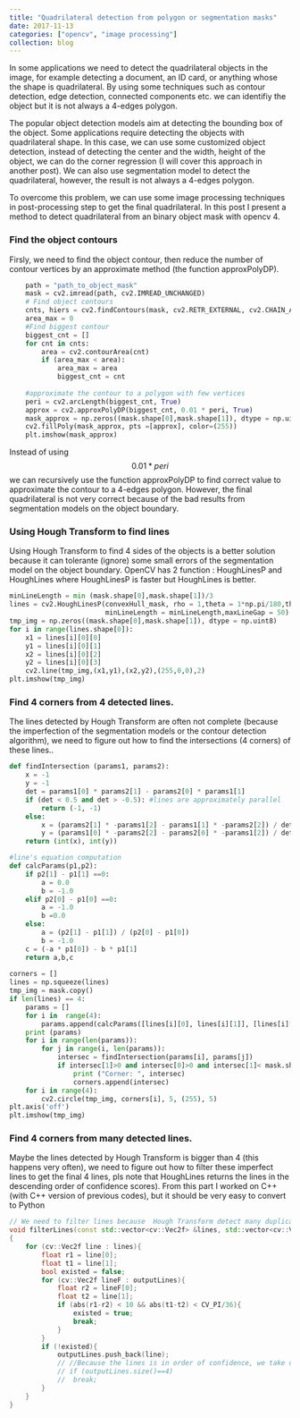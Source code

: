 ```yaml
---
title: "Quadrilateral detection from polygon or segmentation masks"
date: 2017-11-13
categories: ["opencv", "image processing"]
collection: blog
---
```


In some applications we need to detect the quadrilateral objects in the image, for example detecting a document, an ID card, or anything whose the shape is quadrilateral. By using some techniques such as contour detection, edge detection, connected components etc. we can identifiy the object but it is not always a 4-edges polygon.

The popular object detection models aim at detecting the bounding box of the object. Some applications require detecting the objects with quadrilateral shape. In this case, we can use some customized object detection, instead of detecting the center and the width, height of the object, we can do the corner regression (I will cover this approach in another post). We can also use segmentation model to detect the  quadrilateral, however, the result is not always a 4-edges polygon. 

To overcome this problem, we can use some image processing techniques in post-processing step to get the final quadrilateral. In this post I present a method to detect quadrilateral from an binary object mask with opencv 4.

### Find the object contours
Firsly, we need to find the object contour, then reduce the number of contour vertices by an approximate method (the function approxPolyDP).

```python
    path = "path_to_object_mask"
    mask = cv2.imread(path, cv2.IMREAD_UNCHANGED)
    # Find object contours
    cnts, hiers = cv2.findContours(mask, cv2.RETR_EXTERNAL, cv2.CHAIN_APPROX_SIMPLE)[-2:]
    area_max = 0
    #Find biggest contour
    biggest_cnt = []
    for cnt in cnts:
        area = cv2.contourArea(cnt)
        if (area_max < area):
            area_max = area
            biggest_cnt = cnt 
    
    #approximate the contour to a polygon with few vertices                        
    peri = cv2.arcLength(biggest_cnt, True)
    approx = cv2.approxPolyDP(biggest_cnt, 0.01 * peri, True)
    mask_approx = np.zeros((mask.shape[0],mask.shape[1]), dtype = np.uint8)
    cv2.fillPoly(mask_approx, pts =[approx], color=(255))
    plt.imshow(mask_approx)
```

Instead of using $$0.01 * peri$$ we can recursively use the function approxPolyDP to find correct value to approximate the contour to a 4-edges polygon. However, the final quadrilateral is not very correct because of the bad results from segmentation models on the object boundary.

### Using Hough Transform to find lines

Using Hough Transform to find 4 sides of the objects is a better solution because it can tolerante (ignore) some small errors of the segmentation model on the object boundary. OpenCV has 2 function : HoughLinesP and HoughLines where HoughLinesP is faster but HoughLines is better. 

```python
minLineLength = min (mask.shape[0],mask.shape[1])/3
lines = cv2.HoughLinesP(convexHull_mask, rho = 1,theta = 1*np.pi/180,threshold = 50,
                        minLineLength = minLineLength,maxLineGap = 50)
tmp_img = np.zeros((mask.shape[0],mask.shape[1]), dtype = np.uint8)
for i in range(lines.shape[0]):
    x1 = lines[i][0][0]
    y1 = lines[i][0][1]    
    x2 = lines[i][0][2]
    y2 = lines[i][0][3]    
    cv2.line(tmp_img,(x1,y1),(x2,y2),(255,0,0),2)    
plt.imshow(tmp_img)                            
```

### Find 4 corners from 4 detected lines.

The lines detected by Hough Transform are often not complete (because the imperfection of the segmentation models or the contour detection algorithm),  we need to figure out how to find the intersections (4 corners) of these lines..


```python
def findIntersection (params1, params2):
    x = -1
    y = -1
    det = params1[0] * params2[1] - params2[0] * params1[1]
    if (det < 0.5 and det > -0.5): #lines are approximately parallel
        return (-1, -1)
    else:
        x = (params2[1] * -params1[2] - params1[1] * -params2[2]) / det;
        y = (params1[0] * -params2[2] - params2[0] * -params1[2]) / det;
    return (int(x), int(y))

#line's equation computation
def calcParams(p1,p2):
    if p2[1] - p1[1] ==0:
        a = 0.0
        b = -1.0
    elif p2[0] - p1[0] ==0:
        a = -1.0
        b =0.0
    else:
        a = (p2[1] - p1[1]) / (p2[0] - p1[0])
        b = -1.0
    c = (-a * p1[0]) - b * p1[1]
    return a,b,c
        
corners = []
lines = np.squeeze(lines)    
tmp_img = mask.copy()
if len(lines) == 4:
    params = []
    for i in  range(4):
        params.append(calcParams([lines[i][0], lines[i][1]], [lines[i][2], lines[i][3]]))
    print (params)
    for i in range(len(params)):
        for j in range(i, len(params)):
            intersec = findIntersection(params[i], params[j])
            if intersec[1]>0 and intersec[0]>0 and intersec[1]< mask.shape[0] and intersec[0]< mask.shape[1] :
                print ("Corner: ", intersec)
                corners.append(intersec)
    for i in range(4):
        cv2.circle(tmp_img, corners[i], 5, (255), 5)                  
plt.axis('off')
plt.imshow(tmp_img)  
```


### Find 4 corners from many detected lines.

Maybe the lines detected by Hough Transform is bigger than 4 (this happens very often), we need to figure out how to filter these imperfect lines to get the final 4 lines, pls note that HoughLines returns the lines in the descending order of confidence scores). From this part I worked on C++ (with C++ version of previous codes), but it should be very easy to convert to Python

```c++
// We need to filter lines because  Hough Transform detect many duplicate lines which are just slightly different from each other.
void filterLines(const std::vector<cv::Vec2f> &lines, std::vector<cv::Vec2f> &outputLines) 
{			
    for (cv::Vec2f line : lines){
        float r1 = line[0];
        float t1 = line[1];
        bool existed = false;
        for (cv::Vec2f lineF : outputLines){
            float r2 = lineF[0];
            float t2 = line[1];
            if (abs(r1-r2) < 10 && abs(t1-t2) < CV_PI/36){
                existed = true;
                break;
            }
        }
        if (!existed){
            outputLines.push_back(line);
            // //Because the lines is in order of confidence, we take only first 4 lines
            // if (outputLines.size()==4)
            // 	break;
        }
    }
}		
```
